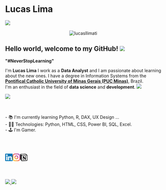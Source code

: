 # Lucas Lima &nbsp;
<img src="https://github.com/TheDudeThatCode/TheDudeThatCode/blob/master/Assets/Rocket.gif" width="30px">

<p align="center"> <img src="https://komarev.com/ghpvc/?username=lucasllimati" alt="lucasllimati" /> </p>
 
## Hello world, welcome to my GitHub!&nbsp;<img src="https://github.com/TheDudeThatCode/TheDudeThatCode/blob/master/Assets/Earth.gif" width="24px">

<p><b>"#NeverStopLearning"</b><p>

<div>
 <p>
     I'm <b>Lucas Lima</b> I work as a <b>Data Analyst</b> and I am passionate about learning about the new ones. I have a degree in Information Systems from the <a href="https://www.pucminas.br/"><b>Pontifical Catholic University of Minas Gerais (PUC Minas)</b></a>, Brazil.<br>
     I'm an enthusiast in the field of <b>data science</b> and <b>development</b>.
     <img src="https://github.com/TheDudeThatCode/TheDudeThatCode/blob/master/Assets/Developer.gif" width="30px">
     <br>
 </p>
</div>

<p>
  <img align="left"width="400px"src="https://media.giphy.com/media/dWesBcTLavkZuG35MI/giphy.gif"/>
</p>

<br><br><br>

<div>
 <p>
   - 📚 I'm currently learning Python, R, DAX, UX Design ...<br>
   - 👨‍💻 Technologies: Python, HTML, CSS, Power BI, SQL, Excel.<br>
   - 🕹️ I'm Gamer.<br>
 </p>
</div>
  
<br><br>

<div>
 <p align="center">
   <a href="https://www.linkedin.com/in/lucasllimati/"><img align="left" alt="Lucas Lima | Linkedin" width="24px" src="https://github.com/lucasllimati/lucasllimati/blob/main/image/linkedin-in.svg" /></a>
   <a href="https://www.instagram.com/olukaslima_"><img align="left" alt="Lucas Lima | Instagram" width="24px" src="https://github.com/lucasllimati/lucasllimati/blob/main/image/instagram.svg" /></a>
   <a href="https://www.notion.so/Lucas-Louren-o-de-Lima-9b861c29195143f0a522968c03baddc0"><img align="left" alt="Lucas Lima | Notion" width="24px" src="https://github.com/lucasllimati/lucasllimati/blob/main/image/notion.svg" /></a>
 </p>
</div>

<br><br><br><br>

<div>
  <a href="https://github.com/rafaballerini">
  <img height="180em" src="https://github-readme-stats.vercel.app/api?username=lucasllimati&show_icons=true&theme=tokyonight&include_all_commits=true&count_private=true"/>
  <img height="180em" src="https://github-readme-stats.vercel.app/api/top-langs/?username=lucasllimati&layout=compact&langs_count=16&theme=tokyonight"/>
</div>

<!-- <a href="https://github.com/lucasllimati">
  <img align="center" src="https://github-readme-stats.vercel.app/api/top-langs/?username=lucasllimati&layout=compact&langs_count=16&theme=tokyonight&hide_langs_below=1" />
</a>

<br><br><br>

<a href="https://github.com/lucasllimati">
  <img align="center" src="https://github-readme-stats.vercel.app/api?username=lucasllimati&show_icons=true&theme=tokyonight&line_height=27" alt="Shubhamdeep's github stats"/>
</a> -->

